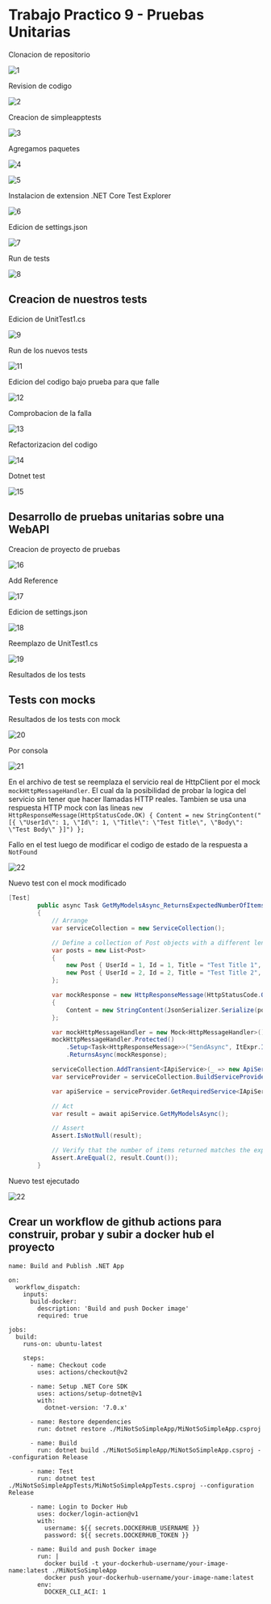 # Trabajo Practico 9 - Pruebas Unitarias

Clonacion de repositorio

![1](1_clone_repo.png)

Revision de codigo

![2](2_revisar_codigo.png)

Creacion de simpleapptests

![3](3_crear_simpleapptests.png)

Agregamos paquetes

![4](4_add_package_NUnit.png)

![5](5_add_packages_otros.png)

Instalacion de extension .NET Core Test Explorer

![6](6_install_netcoretestexplorer.png)

Edicion de settings.json

![7](7_settings_json.png)

Run de tests

![8](8_play_tests.png)

## Creacion de nuestros tests

Edicion de UnitTest1.cs

![9](9_new_tests.png)

Run de los nuevos tests

![11](11_running_new_tests.png)

Edicion del codigo bajo prueba para que falle

![12](12_modify_line_9.png)

Comprobacion de la falla

![13](13_test_fail_after_modification.png)

Refactorizacion del codigo

![14](14_refactor_code.png)

Dotnet test

![15](15_dotnet_test.png)

## Desarrollo de pruebas unitarias sobre una WebAPI

Creacion de proyecto de pruebas

![16](16_simple_web_api_tests.png)

Add Reference

![17](17_add_reference.png)

Edicion de settings.json

![18](18_settingsjson.png)

Reemplazo de UnitTest1.cs

![19](19_unit_test.png)

Resultados de los tests

## Tests con mocks

Resultados de los tests con mock

![20](20_test_results.png)

Por consola

![21](21_dotnet_tests.png)

En el archivo de test se reemplaza el servicio real de HttpClient por el mock `mockHttpMessageHandler`. El cual da la posibilidad de probar la logica del servicio sin tener que hacer llamadas HTTP reales. Tambien se usa una respuesta HTTP mock con las lineas
`new HttpResponseMessage(HttpStatusCode.OK)
    {
        Content = new StringContent("[{ \"UserId\": 1, \"Id\": 1, \"Title\": \"Test Title\", \"Body\": \"Test Body\" }]")
    };`

Fallo en el test luego de modificar el codigo de estado de la respuesta a `NotFound`

![22](21_test_fail.png)

Nuevo test con el mock modificado 

```csharp
[Test]
        public async Task GetMyModelsAsync_ReturnsExpectedNumberOfItems()
        {
            // Arrange
            var serviceCollection = new ServiceCollection();

            // Define a collection of Post objects with a different length
            var posts = new List<Post>
            {
                new Post { UserId = 1, Id = 1, Title = "Test Title 1", Body = "Test Body 1" },
                new Post { UserId = 2, Id = 2, Title = "Test Title 2", Body = "Test Body 2" },
            };

            var mockResponse = new HttpResponseMessage(HttpStatusCode.OK)
            {
                Content = new StringContent(JsonSerializer.Serialize(posts))
            };

            var mockHttpMessageHandler = new Mock<HttpMessageHandler>();
            mockHttpMessageHandler.Protected()
                .Setup<Task<HttpResponseMessage>>("SendAsync", ItExpr.IsAny<HttpRequestMessage>(), ItExpr.IsAny<CancellationToken>())
                .ReturnsAsync(mockResponse);

            serviceCollection.AddTransient<IApiService>(_ => new ApiService(new HttpClient(mockHttpMessageHandler.Object)));
            var serviceProvider = serviceCollection.BuildServiceProvider();

            var apiService = serviceProvider.GetRequiredService<IApiService>();

            // Act
            var result = await apiService.GetMyModelsAsync();

            // Assert
            Assert.IsNotNull(result);

            // Verify that the number of items returned matches the expected count
            Assert.AreEqual(2, result.Count());
        }
```

Nuevo test ejecutado

![22](22_test_pass.png)

## Crear un workflow de github actions para construir, probar y subir a docker hub el proyecto

```
name: Build and Publish .NET App

on:
  workflow_dispatch:
    inputs:
      build-docker:
        description: 'Build and push Docker image'
        required: true

jobs:
  build:
    runs-on: ubuntu-latest

    steps:
      - name: Checkout code
        uses: actions/checkout@v2

      - name: Setup .NET Core SDK
        uses: actions/setup-dotnet@v1
        with:
          dotnet-version: '7.0.x'

      - name: Restore dependencies
        run: dotnet restore ./MiNotSoSimpleApp/MiNotSoSimpleApp.csproj

      - name: Build
        run: dotnet build ./MiNotSoSimpleApp/MiNotSoSimpleApp.csproj --configuration Release

      - name: Test
        run: dotnet test ./MiNotSoSimpleAppTests/MiNotSoSimpleAppTests.csproj --configuration Release

      - name: Login to Docker Hub
        uses: docker/login-action@v1
        with:
          username: ${{ secrets.DOCKERHUB_USERNAME }}
          password: ${{ secrets.DOCKERHUB_TOKEN }}

      - name: Build and push Docker image
        run: |
          docker build -t your-dockerhub-username/your-image-name:latest ./MiNotSoSimpleApp
          docker push your-dockerhub-username/your-image-name:latest
        env:
          DOCKER_CLI_ACI: 1
```

